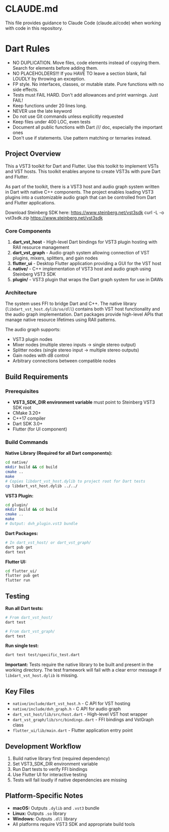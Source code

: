 # CLAUDE.md

This file provides guidance to Claude Code (claude.ai/code) when working with code in this repository.

# Dart Rules
- NO DUPLICATION. Move files, code elements instead of copying them. Search for elements before adding them.
- NO PLACEHOLDERS!!! If you HAVE TO leave a section blank, fail LOUDLY by throwing an exception.
- FP style. No interfaces, classes, or mutable state. Pure functions with no side effects.
- Tests must FAIL HARD. Don't add allowances and print warnings. Just FAIL!
- Keep functions under 20 lines long.
- NEVER use the late keyword
- Do not use Git commands unless explicitly requested
- Keep files under 400 LOC, even tests
- Document all public functions with Dart /// doc, especially the important ones
- Don't use if statements. Use pattern matching or ternaries instead.

## Project Overview

This a VST3 toolkit for Dart and Flutter. Use this toolkit to implement VSTs and VST hosts. This toolkit enables anyone to create VST3s with pure Dart and Flutter.

As part of the toolkit, there is a VST3 host and audio graph system written in Dart with native C++ components. The project enables loading VST3 plugins into a customizable audio graph that can be controlled from Dart and Flutter applications.

Download Steinberg SDK here:
https://www.steinberg.net/vst3sdk
curl -L -o vst3sdk.zip https://www.steinberg.net/vst3sdk

### Core Components

1. **dart_vst_host** - High-level Dart bindings for VST3 plugin hosting with RAII resource management
2. **dart_vst_graph** - Audio graph system allowing connection of VST plugins, mixers, splitters, and gain nodes
3. **flutter_ui** - Desktop Flutter application providing a GUI for the VST host
4. **native/** - C++ implementation of VST3 host and audio graph using Steinberg VST3 SDK
5. **plugin/** - VST3 plugin that wraps the Dart graph system for use in DAWs

### Architecture

The system uses FFI to bridge Dart and C++. The native library (`libdart_vst_host.dylib/so/dll`) contains both VST host functionality and the audio graph implementation. Dart packages provide high-level APIs that manage native resource lifetimes using RAII patterns.

The audio graph supports:
- VST3 plugin nodes
- Mixer nodes (multiple stereo inputs → single stereo output)  
- Splitter nodes (single stereo input → multiple stereo outputs)
- Gain nodes with dB control
- Arbitrary connections between compatible nodes

## Build Requirements

### Prerequisites
- **VST3_SDK_DIR environment variable** must point to Steinberg VST3 SDK root
- CMake 3.20+
- C++17 compiler
- Dart SDK 3.0+
- Flutter (for UI component)

### Build Commands

**Native Library (Required for all Dart components):**
```bash
cd native/
mkdir build && cd build
cmake ..
make
# Copies libdart_vst_host.dylib to project root for Dart tests
cp libdart_vst_host.dylib ../../
```

**VST3 Plugin:**
```bash
cd plugin/
mkdir build && cd build  
cmake ..
make
# Output: dvh_plugin.vst3 bundle
```

**Dart Packages:**
```bash
# In dart_vst_host/ or dart_vst_graph/
dart pub get
dart test
```

**Flutter UI:**
```bash
cd flutter_ui/
flutter pub get
flutter run
```

## Testing

**Run all Dart tests:**
```bash
# From dart_vst_host/
dart test

# From dart_vst_graph/
dart test
```

**Run single test:**
```bash
dart test test/specific_test.dart
```

**Important:** Tests require the native library to be built and present in the working directory. The test framework will fail with a clear error message if `libdart_vst_host.dylib` is missing.

## Key Files

- `native/include/dart_vst_host.h` - C API for VST hosting
- `native/include/dvh_graph.h` - C API for audio graph
- `dart_vst_host/lib/src/host.dart` - High-level VST host wrapper
- `dart_vst_graph/lib/src/bindings.dart` - FFI bindings and VstGraph class
- `flutter_ui/lib/main.dart` - Flutter application entry point

## Development Workflow

1. Build native library first (required dependency)
2. Set VST3_SDK_DIR environment variable
3. Run Dart tests to verify FFI bindings
4. Use Flutter UI for interactive testing
5. Tests will fail loudly if native dependencies are missing

## Platform-Specific Notes

- **macOS:** Outputs `.dylib` and `.vst3` bundle
- **Linux:** Outputs `.so` library  
- **Windows:** Outputs `.dll` library
- All platforms require VST3 SDK and appropriate build tools